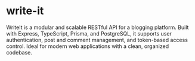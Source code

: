 # write-it
WriteIt is a modular and scalable RESTful API for a blogging platform. Built with Express, TypeScript, Prisma, and PostgreSQL, it supports user authentication, post and comment management, and token-based access control. Ideal for modern web applications with a clean, organized codebase.
